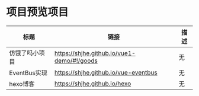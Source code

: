 # 项目预览项目
标题|链接|描述
--|--|--
仿饿了吗小项目 | https://shjhe.github.io/vue1-demo/#!/goods | 无
EventBus实现  | https://shjhe.github.io/vue-eventbus       | 无
hexo博客      | https://shjhe.github.io/hexo               | 无
